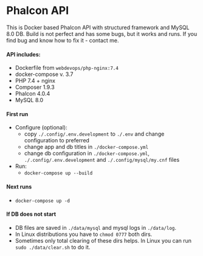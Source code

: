 # Phalcon API

This is Docker based Phalcon API with structured framework and MySQL 8.0 DB. Build is not perfect and has some bugs, but it works and runs. If you find bug and know how to fix it - contact me.

#### API includes:

- Dockerfile from `webdevops/php-nginx:7.4`
- docker-compose v. 3.7
- PHP 7.4 + nginx
- Composer 1.9.3
- Phalcon 4.0.4
- MySQL 8.0

#### First run

- Configure (optional):
  - copy `./.config/.env.development` to `./.env` and change configuration to preferred
  - change app and db titles in `./docker-compose.yml`
  - change db configuration in `./docker-compose.yml`, `./.config/.env.development` and `./.config/mysql/my.cnf` files
- Run:
  - `docker-compose up --build`

#### Next runs

- `docker-compose up -d`

#### If DB does not start

- DB files are saved in `./data/mysql` and mysql logs in `./data/log`.
- In Linux distributions you have to `chmod 0777` both dirs.
- Sometimes only total clearing of these dirs helps. In Linux you can run `sudo ./data/clear.sh` to do it.